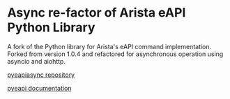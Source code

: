 # Async re-factor of Arista eAPI Python Library

A fork of the Python library for Arista's eAPI command implementation.  Forked 
from version 1.0.4 and refactored for asynchronous operation using asyncio 
and aiohttp.

[pyeapiasync repository](https://github.com/menckend/pyeapiasync)

[pyeapi documentation](https://menckend.github.io/pyeapisync)



